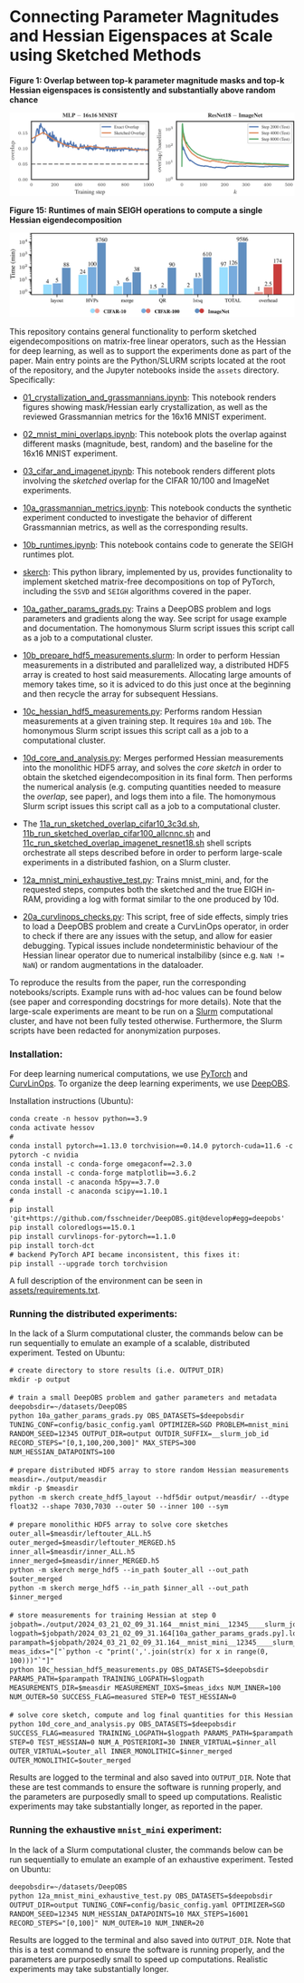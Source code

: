 # Connecting Parameter Magnitudes and Hessian Eigenspaces at Scale using Sketched Methods

**Figure 1: Overlap between top-k parameter magnitude masks and top-k Hessian eigenspaces is consistently and substantially above random chance**

![Visual Abstract](assets/visual_abstract.jpg)

**Figure 15: Runtimes of main SEIGH operations to compute a single Hessian eigendecomposition**

![Runtimes](assets/runtimes.jpg)



This repository contains general functionality to perform sketched eigendecompositions on matrix-free linear operators, such as the Hessian for deep learning, as well as to support the experiments done as part of the paper. Main entry points are the Python/SLURM scripts located at the root of the repository, and the Jupyter notebooks inside the `assets` directory. Specifically:

* [01_crystallization_and_grassmannians.ipynb](assets/notebooks/01_crystallization_and_grassmannians.ipynb): This notebook renders figures showing mask/Hessian early crystallization, as well as the reviewed Grassmannian metrics for the 16x16 MNIST experiment.

* [02_mnist_mini_overlaps.ipynb](assets/notebooks/02_mnist_mini_overlaps.ipynb): This notebook plots the overlap against different masks (magnitude, best, random) and the baseline for the 16x16 MNIST experiment.

* [03_cifar_and_imagenet.ipynb](assets/notebooks/03_cifar_and_imagenet.ipynb): This notebook renders different plots involving the *sketched* overlap for the CIFAR 10/100 and ImageNet experiments.

* [10a_grassmannian_metrics.ipynb](assets/notebooks/10a_grassmannian_metrics.ipynb): This notebook conducts the synthetic experiment conducted to investigate the behavior of different Grassmannian metrics, as well as the corresponding results.

* [10b_runtimes.ipynb](assets/notebooks/10b_runtimes.ipynb): This notebook contains code to generate the SEIGH runtimes plot.

* [skerch](skerch): This python library, implemented by us, provides functionality to implement sketched matrix-free decompositions on top of PyTorch, including the `SSVD` and `SEIGH` algorithms covered in the paper.

* [10a_gather_params_grads.py](10a_gather_params_grads.py): Trains a DeepOBS problem and logs parameters and gradients along the way. See script for usage example and documentation. The homonymous Slurm script issues this script call as a job to a computational cluster.

* [10b_prepare_hdf5_measurements.slurm](10b_prepare_hdf5_measurements.slurm): In order to perform Hessian measurements in a distributed and parallelized way, a distributed HDF5 array is created to host said measurements. Allocating large amounts of memory takes time, so it is adviced to do this just once at the beginning and then recycle the array for subsequent Hessians.

* [10c_hessian_hdf5_measurements.py](10c_hessian_hdf5_measurements.py): Performs random Hessian measurements at a given training step. It requires `10a` and `10b`. The homonymous Slurm script issues this script call as a job to a computational cluster.

* [10d_core_and_analysis.py](10d_core_and_analysis.py): Merges performed Hessian measurements into the monolithic HDF5 array, and solves the *core sketch* in order to obtain the sketched eigendecomposition in its final form. Then performs the numerical analysis (e.g. computing quantities needed to measure the *overlap*, see paper), and logs them into a file. The homonymous Slurm script issues this script call as a job to a computational cluster.

* The [11a_run_sketched_overlap_cifar10_3c3d.sh](11a_run_sketched_overlap_cifar10_3c3d.sh), [11b_run_sketched_overlap_cifar100_allcnnc.sh](11b_run_sketched_overlap_cifar100_allcnnc.sh) and [11c_run_sketched_overlap_imagenet_resnet18.sh](11b_run_sketched_overlap_cifar100_allcnnc.sh) shell scripts orchestrate all steps described before in order to perform large-scale experiments in a distributed fashion, on a Slurm cluster.

* [12a_mnist_mini_exhaustive_test.py](12a_mnist_mini_exhaustive_test.py): Trains mnist_mini, and, for the requested steps, computes both the sketched and the true EIGH in-RAM, providing a log with format similar to the one produced by 10d.

* [20a_curvlinops_checks.py](20a_curvlinops_checks.py): This script, free of side effects, simply tries to load a DeepOBS problem and create a CurvLinOps operator, in order to check if there are any issues with the setup, and allow for easier debugging. Typical issues include nondeterministic behaviour of the Hessian linear operator due to numerical instalbiliby (since e.g. `NaN != NaN`) or random augmentations in the dataloader.

To reproduce the results from the paper, run the corresponding notebooks/scripts. Example runs with ad-hoc values can be found below (see paper and corresponding docstrings for more details). Note that the large-scale experiments are meant to be run on a [Slurm](https://slurm.schedmd.com/documentation.html) computational cluster, and have not been fully tested otherwise. Furthermore, the Slurm scripts have been redacted for anonymization purposes.


### Installation:

For deep learning numerical computations, we use [PyTorch](https://pytorch.org/) and [CurvLinOps](https://github.com/f-dangel/curvlinops). To organize the deep learning experiments, we use [DeepOBS](https://github.com/fsschneider/DeepOBS).

Installation instructions (Ubuntu):

```
conda create -n hessov python==3.9
conda activate hessov
#
conda install pytorch==1.13.0 torchvision==0.14.0 pytorch-cuda=11.6 -c pytorch -c nvidia
conda install -c conda-forge omegaconf==2.3.0
conda install -c conda-forge matplotlib==3.6.2
conda install -c anaconda h5py==3.7.0
conda install -c anaconda scipy==1.10.1
#
pip install 'git+https://github.com/fsschneider/DeepOBS.git@develop#egg=deepobs'
pip install coloredlogs==15.0.1
pip install curvlinops-for-pytorch==1.1.0
pip install torch-dct
# backend PyTorch API became inconsistent, this fixes it:
pip install --upgrade torch torchvision
```

A full description of the environment can be seen in [assets/requirements.txt](assets/requirements.txt).


### Running the distributed experiments:

In the lack of a Slurm computational cluster, the commands below can be run sequentially to emulate an example of a scalable, distributed experiment. Tested on Ubuntu:

```
# create directory to store results (i.e. OUTPUT_DIR)
mkdir -p output

# train a small DeepOBS problem and gather parameters and metadata
deepobsdir=~/datasets/DeepOBS
python 10a_gather_params_grads.py OBS_DATASETS=$deepobsdir TUNING_CONF=config/basic_config.yaml OPTIMIZER=SGD PROBLEM=mnist_mini RANDOM_SEED=12345 OUTPUT_DIR=output OUTDIR_SUFFIX=__slurm_job_id RECORD_STEPS="[0,1,100,200,300]" MAX_STEPS=300 NUM_HESSIAN_DATAPOINTS=100

# prepare distributed HDF5 array to store random Hessian measurements
measdir=./output/measdir
mkdir -p $measdir
python -m skerch create_hdf5_layout --hdf5dir output/measdir/ --dtype float32 --shape 7030,7030 --outer 50 --inner 100 --sym

# prepare monolithic HDF5 array to solve core sketches
outer_all=$measdir/leftouter_ALL.h5
outer_merged=$measdir/leftouter_MERGED.h5
inner_all=$measdir/inner_ALL.h5
inner_merged=$measdir/inner_MERGED.h5
python -m skerch merge_hdf5 --in_path $outer_all --out_path $outer_merged
python -m skerch merge_hdf5 --in_path $inner_all --out_path $inner_merged

# store measurements for training Hessian at step 0
jobpath=./output/2024_03_21_02_09_31.164__mnist_mini__12345____slurm_job_id
logpath=$jobpath/2024_03_21_02_09_31.164[10a_gather_params_grads.py].log
parampath=$jobpath/2024_03_21_02_09_31.164__mnist_mini__12345____slurm_job_id__params.h5
meas_idxs="["`python -c "print(','.join(str(x) for x in range(0, 100)))"`"]"
python 10c_hessian_hdf5_measurements.py OBS_DATASETS=$deepobsdir PARAMS_PATH=$parampath TRAINING_LOGPATH=$logpath MEASUREMENTS_DIR=$measdir MEASUREMENT_IDXS=$meas_idxs NUM_INNER=100 NUM_OUTER=50 SUCCESS_FLAG=measured STEP=0 TEST_HESSIAN=0

# solve core sketch, compute and log final quantities for this Hessian
python 10d_core_and_analysis.py OBS_DATASETS=$deepobsdir SUCCESS_FLAG=measured TRAINING_LOGPATH=$logpath PARAMS_PATH=$parampath STEP=0 TEST_HESSIAN=0 NUM_A_POSTERIORI=30 INNER_VIRTUAL=$inner_all OUTER_VIRTUAL=$outer_all INNER_MONOLITHIC=$inner_merged OUTER_MONOLITHIC=$outer_merged
```

Results are logged to the terminal and also saved into `OUTPUT_DIR`. Note that these are test commands to ensure the software is running properly, and the parameters are purposedly small to speed up computations. Realistic experiments may take substantially longer, as reported in the paper.


### Running the exhaustive `mnist_mini` experiment:

In the lack of a Slurm computational cluster, the commands below can be run sequentially to emulate an example of an exhaustive experiment. Tested on Ubuntu:

```
deepobsdir=~/datasets/DeepOBS
python 12a_mnist_mini_exhaustive_test.py OBS_DATASETS=$deepobsdir OUTPUT_DIR=output TUNING_CONF=config/basic_config.yaml OPTIMIZER=SGD RANDOM_SEED=12345 NUM_HESSIAN_DATAPOINTS=10 MAX_STEPS=16001 RECORD_STEPS="[0,100]" NUM_OUTER=10 NUM_INNER=20
```

Results are logged to the terminal and also saved into `OUTPUT_DIR`. Note that this is a test command to ensure the software is running properly, and the parameters are purposedly small to speed up computations. Realistic experiments may take substantially longer.
